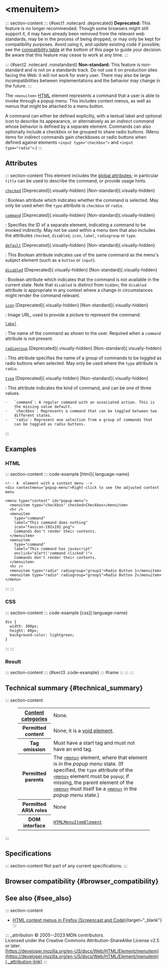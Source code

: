 

# \<menuitem\>



::: section-content
::: {#sect1 .notecard .deprecated}
**Deprecated:** This feature is no longer recommended. Though some
browsers might still support it, it may have already been removed from
the relevant web standards, may be in the process of being dropped, or
may only be kept for compatibility purposes. Avoid using it, and update
existing code if possible; see the [compatibility
table](#browser_compatibility) at the bottom of this page to guide your
decision. Be aware that this feature may cease to work at any time.
:::

::: {#sect2 .notecard .nonstandard}
**Non-standard:** This feature is non-standard and is not on a standards
track. Do not use it on production sites facing the Web: it will not
work for every user. There may also be large incompatibilities between
implementations and the behavior may change in the future.
:::

The `<menuitem>` [HTML](../index) element represents a command that a
user is able to invoke through a popup menu. This includes context
menus, as well as menus that might be attached to a menu button.

A command can either be defined explicitly, with a textual label and
optional icon to describe its appearance, or alternatively as an
*indirect command* whose behavior is defined by a separate element.
Commands can also optionally include a checkbox or be grouped to share
radio buttons. (Menu items for indirect commands gain checkboxes or
radio buttons when defined against elements `<input type="checkbox">`
and `<input type="radio">`.)
:::

## Attributes

::: section-content
This element includes the [global attributes](../global_attributes); in
particular `title` can be used to describe the command, or provide usage
hints.

[`checked`](#checked) [Deprecated]{.visually-hidden} [Non-standard]{.visually-hidden}

:   Boolean attribute which indicates whether the command is selected.
    May only be used when the `type` attribute is `checkbox` or `radio`.

[`command`](#command) [Deprecated]{.visually-hidden} [Non-standard]{.visually-hidden}

:   Specifies the ID of a separate element, indicating a command to be
    invoked indirectly. May not be used within a menu item that also
    includes the attributes `checked`, `disabled`, `icon`, `label`,
    `radiogroup` or `type`.

[`default`](#default) [Deprecated]{.visually-hidden} [Non-standard]{.visually-hidden}

:   This Boolean attribute indicates use of the same command as the
    menu\'s subject element (such as a `button` or `input`).

[`disabled`](#disabled) [Deprecated]{.visually-hidden} [Non-standard]{.visually-hidden}

:   Boolean attribute which indicates that the command is not available
    in the current state. Note that `disabled` is distinct from
    `hidden`; the `disabled` attribute is appropriate in any context
    where a change in circumstances might render the command relevant.

[`icon`](#icon) [Deprecated]{.visually-hidden} [Non-standard]{.visually-hidden}

:   Image URL, used to provide a picture to represent the command.

[`label`](#label)

:   The name of the command as shown to the user. Required when a
    `command` attribute is not present.

[`radiogroup`](#radiogroup) [Deprecated]{.visually-hidden} [Non-standard]{.visually-hidden}

:   This attribute specifies the name of a group of commands to be
    toggled as radio buttons when selected. May only be used where the
    `type` attribute is `radio`.

[`type`](#type) [Deprecated]{.visually-hidden} [Non-standard]{.visually-hidden}

:   This attribute indicates the kind of command, and can be one of
    three values.

    -   `command`: A regular command with an associated action. This is
        the missing value default.
    -   `checkbox`: Represents a command that can be toggled between two
        different states.
    -   `radio`: Represent one selection from a group of commands that
        can be toggled as radio buttons.
:::

## Examples

### HTML

::: section-content
::: code-example
[html]{.language-name}

``` {signature="BTiHTjP6sN+zysHcuCfxoMzzFEa1aUEgiVt8vdn3otY=" data-language="html"}
<!-- A  element with a context menu -->
<div contextmenu="popup-menu">Right-click to see the adjusted context menu

<menu type="context" id="popup-menu">
  <menuitem type="checkbox" checked>Checkbox</menuitem>
  <hr />
  <menuitem
    type="command"
    label="This command does nothing"
    icon="favicon-192x192.png">
    Commands don't render their contents.
  </menuitem>
  <menuitem
    type="command"
    label="This command has javascript"
    onclick="alert('command clicked')">
    Commands don't render their contents.
  </menuitem>
  <hr />
  <menuitem type="radio" radiogroup="group1">Radio Button 1</menuitem>
  <menuitem type="radio" radiogroup="group1">Radio Button 2</menuitem>
</menu>
```
:::
:::

### CSS

::: section-content
::: code-example
[css]{.language-name}

``` {signature="sZSFt7GZWQTjuNzkDA9M0lYCZVgpeqYK+GNWMLzPZQk=" data-language="css"}
div {
  width: 300px;
  height: 80px;
  background-color: lightgreen;
}
```
:::
:::

### Result

::: section-content
::: {#sect3 .code-example}
::: iframe
:::
:::
:::

## Technical summary {#technical_summary}

::: section-content
<figure class="table-container">
<div class="_table">
<table class="properties">
<tbody>
<tr class="odd">
<th scope="row"><a href="../content_categories">Content
categories</a></th>
<td>None.</td>
</tr>
<tr class="even">
<th scope="row">Permitted content</th>
<td>None; it is a <a
href="https://developer.mozilla.org/en-US/docs/Glossary/Void_element">void
element</a>.</td>
</tr>
<tr class="odd">
<th scope="row">Tag omission</th>
<td>Must have a start tag and must not have an end tag.</td>
</tr>
<tr class="even">
<th scope="row">Permitted parents</th>
<td>The <a href="menu"><code>&lt;menu&gt;</code></a> element, where that
element is in the <em>popup menu</em> state. (If specified, the
<code>type</code> attribute of the <a
href="menu"><code>&lt;menu&gt;</code></a> element must be
<code>popup</code>; if missing, the parent element of the <a
href="menu"><code>&lt;menu&gt;</code></a> must itself be a <a
href="menu"><code>&lt;menu&gt;</code></a> in the <em>popup menu</em>
state.)</td>
</tr>
<tr class="odd">
<th scope="row">Permitted ARIA roles</th>
<td>None</td>
</tr>
<tr class="even">
<th scope="row">DOM interface</th>
<td><a
href="https://developer.mozilla.org/en-US/docs/Web/API/HTMLMenuItemElement"><code>HTMLMenuItemElement</code></a></td>
</tr>
</tbody>
</table>

</figure>
:::

## Specifications

::: section-content
Not part of any current specifications.
:::

## Browser compatibility {#browser_compatibility}

## See also {#see_also}

::: section-content
-   [HTML context menus in Firefox (Screencast and
    Code)](https://hacks.mozilla.org/2011/11/html5-context-menus-in-firefox-screencast-and-code/){target="_blank"}
:::

::: _attribution
© 2005--2023 MDN contributors.\
Licensed under the Creative Commons Attribution-ShareAlike License v2.5
or later.\
[https://developer.mozilla.org/en-US/docs/Web/HTML/Element/menuitem](https://developer.mozilla.org/en-US/docs/Web/HTML/Element/menuitem){._attribution-link}
:::
